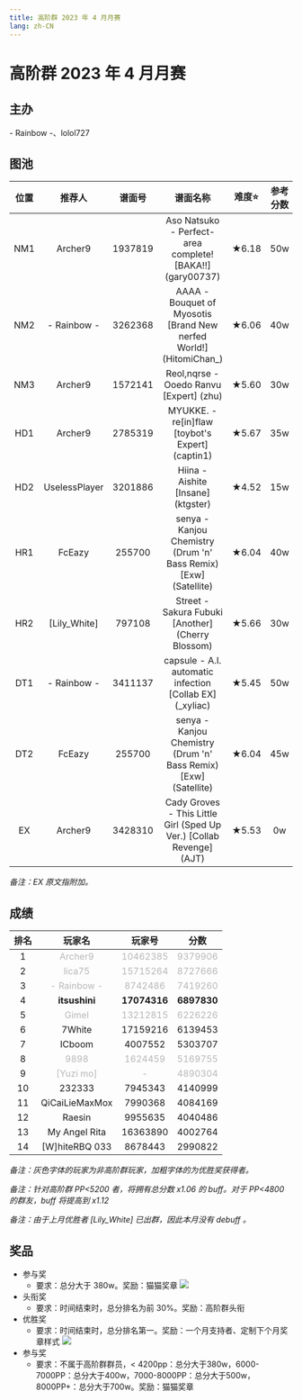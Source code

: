 ```yaml
---
title: 高阶群 2023 年 4 月月赛
lang: zh-CN
---
```


# 高阶群 2023 年 4 月月赛

## 主办

\- Rainbow \-、lolol727

## 图池

| 位置 | 推荐人 | 谱面号 | 谱面名称 | 难度⭐️ | 参考分数 |
| :-: | :-: | :-: | :-: | :-: | :-: |
| NM1 | Archer9 | 1937819 | Aso Natsuko - Perfect-area complete! [BAKA!!] (gary00737) | ★6.18 | 50w |
| NM2 | - Rainbow - | 3262368 | AAAA - Bouquet of Myosotis [Brand New nerfed World!] (HitomiChan\_) | ★6.06 | 40w |
| NM3 | Archer9 | 1572141 | Reol,nqrse - Ooedo Ranvu [Expert] (zhu) | ★5.60 | 30w |
| HD1 | Archer9 | 2785319 | MYUKKE. - re[in]flaw [toybot's Expert] (captin1) | ★5.67 | 35w |
| HD2 | UselessPlayer | 3201886 | Hiina - Aishite [Insane] (ktgster) | ★4.52 | 15w |
| HR1 | FcEazy | 255700 | senya - Kanjou Chemistry (Drum 'n' Bass Remix) [Exw] (Satellite) | ★6.04 | 40w |
| HR2 | [Lily_White] | 797108 | Street - Sakura Fubuki [Another] (Cherry Blossom) | ★5.66 | 30w |
| DT1 | - Rainbow - | 3411137 | capsule - A.I. automatic infection [Collab EX] (\_xyliac) | ★5.45 | 50w |
| DT2 | FcEazy | 255700 | senya - Kanjou Chemistry (Drum 'n' Bass Remix) [Exw] (Satellite) | ★6.04 | 45w |
| EX | Archer9 | 3428310 | Cady Groves - This Little Girl (Sped Up Ver.) [Collab Revenge] (AJT) | ★5.53 | 0w |

*备注：EX 原文指附加。*

## 成绩

| 排名 | 玩家名 | 玩家号 | 分数 |
| :-: | :-: | :-: | :-: |
| 1 | <span style="color: #b7b7b7;">Archer9 </span>| <span style="color: #b7b7b7;">10462385 </span>| <span style="color: #b7b7b7;">9379906 </span>|
| 2 | <span style="color: #b7b7b7;">lica75</span> | <span style="color: #b7b7b7;">15715264</span> | <span style="color: #b7b7b7;">8727666</span> |
| 3 | <span style="color: #b7b7b7;">- Rainbow - </span>| <span style="color: #b7b7b7;">8742486 </span>| <span style="color: #b7b7b7;">7419260 </span>|
| 4 | **itsushini** | **17074316** | **6897830** |
| 5 | <span style="color: #b7b7b7;">Gimel</span> | <span style="color: #b7b7b7;">13212815</span> | <span style="color: #b7b7b7;">6226226</span> |
| 6 | 7White | 17159216 | 6139453 |
| 7 | ICboom | 4007552 | 5303707 |
| 8 | <span style="color: #b7b7b7;">9898</span> | <span style="color: #b7b7b7;">1624459</span> | <span style="color: #b7b7b7;">5169755</span> |
| 9 | <span style="color: #b7b7b7;">[Yuzi mo]</span> | <span style="color: #b7b7b7;">-</span> | <span style="color: #b7b7b7;">4890304</span> |
| 10 | 232333 | 7945343 | 4140999 |
| 11 | QiCaiLieMaxMox | 7990368 | 4084169 |
| 12 | Raesin | 9955635 | 4040486 |
| 13 | My Angel Rita | 16363890 | 4002764 |
| 14 | [W]hiteRBQ 033 | 8678443 | 2990822 |

*备注：灰色字体的玩家为非高阶群玩家，加粗字体的为优胜奖获得者。*

*备注：针对高阶群 PP<5200 者，将拥有总分数 x1.06 的 buff。对于 PP<4800 的群友，buff 将提高到 x1.12*

*备注：由于上月优胜者 [Lily_White] 已出群，因此本月没有 debuff 。*

## 奖品

- 参与奖
  - 要求：总分大于 380w。奖励：猫猫奖章 ![](/images/HOC/HOC23APR.png)
- 头衔奖
  - 要求：时间结束时，总分排名为前 30%。奖励：高阶群头衔
- 优胜奖
  - 要求：时间结束时，总分排名第一。奖励：一个月支持者、定制下个月奖章样式 ![](/images/HOC/HOC23MAY0.png)
- 参与奖
  - 要求：不属于高阶群群员，< 4200pp：总分大于380w，6000-7000PP：总分大于400w，7000-8000PP：总分大于500w，8000PP+：总分大于700w。奖励：猫猫奖章

